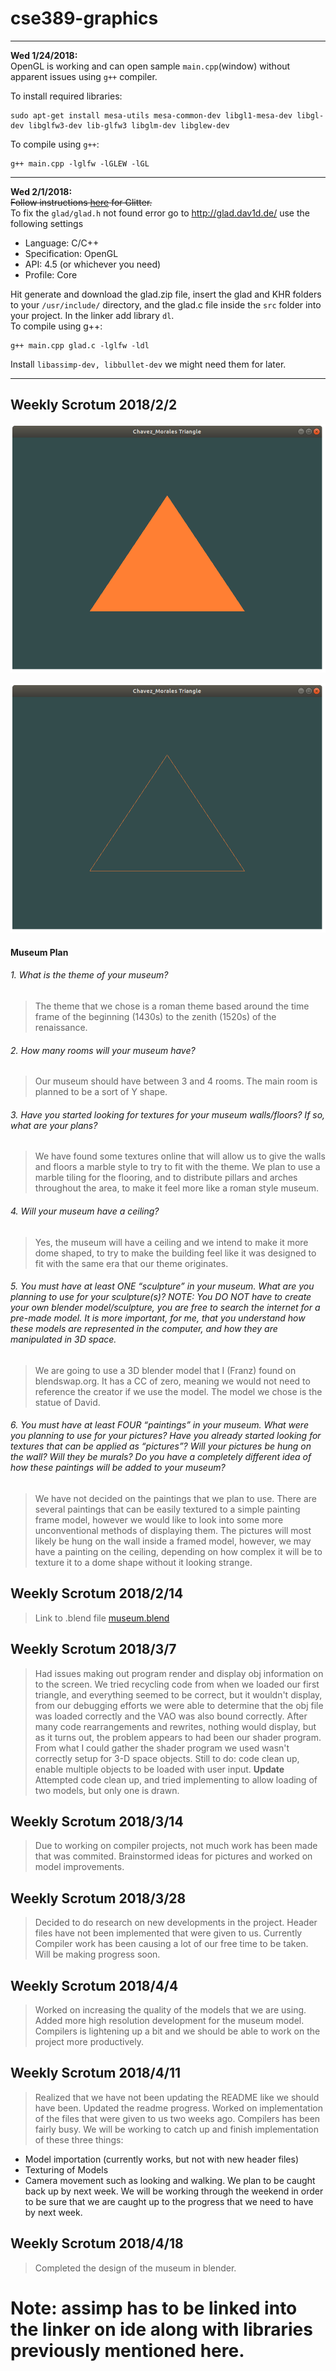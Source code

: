 # cse389-graphics
***
**Wed 1/24/2018:**  
  OpenGL is working and can open sample `main.cpp`(window) without apparent issues using `g++` compiler.
  
  To install required libraries:
  ```
  sudo apt-get install mesa-utils mesa-common-dev libgl1-mesa-dev libgl-dev libglfw3-dev lib-glfw3 libglm-dev libglew-dev
  ```
  
  To compile using `g++`:
  ```
  g++ main.cpp -lglfw -lGLEW -lGL
  ```

***

  **Wed 2/1/2018:**  
  ~~Follow instructions [here](https://www.cs.nmt.edu/~amyk/Graphics/Environment/) for Glitter.~~  
  To fix the ```glad/glad.h``` not found error go to <http://glad.dav1d.de/> use the following settings  
  * Language: C/C++
  * Specification: OpenGL
  * API: 4.5 (or whichever you need)
  * Profile: Core
  
  Hit generate and download the glad.zip file, insert the glad and KHR folders to your ```/usr/include/``` directory, and the glad.c file inside the ```src``` folder into your project. In the linker add library ```dl```.  
  To compile using g++:  
  ```
  g++ main.cpp glad.c -lglfw -ldl
  ```
  
  Install ```libassimp-dev, libbullet-dev``` we might need them for later.

  
  ***
  
  ## Weekly Scrotum 2018/2/2  
  
  ![alt text][triangle]
  
  ![alt text][triangle_wire]
  
  [triangle]: https://github.com/bmoral/cse389-graphics/blob/master/misc/triangle-2118.png
  [triangle_wire]: https://github.com/bmoral/cse389-graphics/blob/master/misc/triangle_wire-2118.png
  
  #### Museum Plan
###### 1. What is the theme of your museum?
> The theme that we chose is a roman theme based around the time frame of the beginning (1430s) to the zenith (1520s) of the renaissance.
###### 2. How many rooms will your museum have?
> Our museum should have between 3 and 4 rooms. The main room is planned to be a sort of Y shape. 
###### 3. Have you started looking for textures for your museum walls/floors? If so, what are your plans?
> We have found some textures online that will allow us to give the walls and floors a marble style to try to fit with the theme. 
  We plan to use a marble tiling for the flooring, and to distribute pillars and arches throughout the area, to make it feel more like a roman style museum.
###### 4. Will your museum have a ceiling? 
> Yes, the museum  will have a ceiling and we intend to make it more dome shaped, to try to make the building feel like it was designed to fit with the same era that our theme originates.
###### 5. You must have at least ONE “sculpture” in your museum.  What are you planning to use for your sculpture(s)?  NOTE: You DO NOT have to create your own blender model/sculpture, you are free to search the internet for a pre-made model. It is more important, for me, that you understand how these models are represented in the computer, and how they are manipulated in 3D space.
> We are going to use a 3D blender model that I (Franz) found on blendswap.org. It has a CC of zero, meaning we would not need to reference the creator if we use the model. The model we chose is the statue of David.
    
###### 6. You must have at least FOUR “paintings” in your museum.  What were you planning to use for your pictures? Have you already started looking for textures that can be applied as “pictures”? Will your pictures be hung on the wall? Will they be murals?  Do you have a completely different idea of how these paintings will be added to your museum?
> We have not decided on the paintings that we plan to use. There are several paintings that can be easily textured to a simple painting frame model, however we would like to look into some more unconventional methods of displaying them. The pictures will most likely be hung on the wall inside a framed model, however, we may have a painting on the ceiling, depending on how complex it will be to texture it to a dome shape without it looking strange. 

## Weekly Scrotum 2018/2/14
> Link to .blend file [museum.blend](https://github.com/bmoral/cse389-graphics/blob/master/misc/models/museum.blend)

## Weekly Scrotum 2018/3/7
> Had issues making out program render and display obj information on to the screen.
We tried recycling code from when we loaded our first triangle, and everything seemed to be correct, but it wouldn't display, from our debugging efforts we were able to determine that the obj file was loaded correctly and the VAO was also bound correctly. After many code rearrangements and rewrites, nothing would display, but as it turns out, the problem appears to had been our shader program. From what I could gather the shader program we used wasn't correctly setup for 3-D space objects. Still to do: code clean up, enable multiple objects to be loaded with user input. **Update** Attempted code clean up, and tried implementing to allow loading of two models, but only one is drawn.

## Weekly Scrotum 2018/3/14
> Due to working on compiler projects, not much work has been made that was commited. Brainstormed ideas for pictures and worked on model improvements. 

## Weekly Scrotum 2018/3/28
> Decided to do research on new developments in the project. Header files have not been implemented that were given to us. Currently Compiler work has been causing a lot of our free time to be taken. Will be making progress soon. 

## Weekly Scrotum 2018/4/4
> Worked on increasing the quality of the models that we are using. Added more high resolution development for the museum model. Compilers is lightening up a bit and we should be able to work on the project more productively. 

## Weekly Scrotum 2018/4/11
> Realized that we have not been updating the README like we should have been. Updated the readme progress. Worked on implementation of the files that were given to us two weeks ago. Compilers has been fairly busy. We will be working to catch up and finish implementation of these three things:
 * Model importation (currently works, but not with new header files)
 * Texturing of Models
 * Camera movement such as looking and walking.
 We plan to be caught back up by next week. We will be working through the weekend in order to be sure that we are caught up to the progress that we need to have by next week.

## Weekly Scrotum 2018/4/18
> Completed the design of the museum in blender.
 # Note: assimp has to be linked into the linker on ide along with libraries previously mentioned here.
